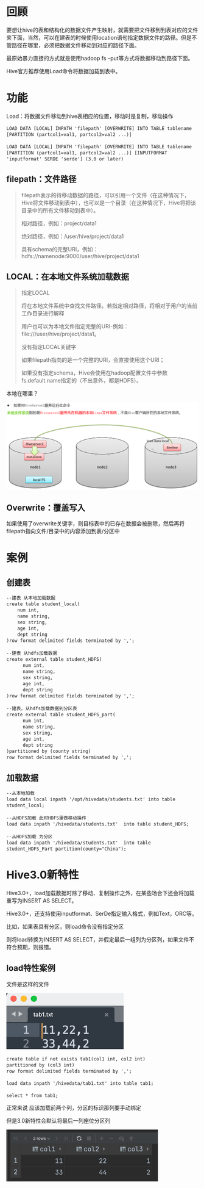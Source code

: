 # 回顾

要想让hive的表和结构化的数据文件产生映射，就需要把文件移到到表对应的文件夹下面，当然，可以在建表的时候使用location语句指定数据文件的路径。但是不管路径在哪里，必须把数据文件移动到对应的路径下面。

最原始暴力直接的方式就是使用hadoop fs –put等方式将数据移动到路径下面。

Hive官方推荐使用Load命令将数据加载到表中。



# 功能

Load：将数据文件移动到hive表相应的位置，移动时是复制，移动操作

```hive
LOAD DATA [LOCAL] INPATH 'filepath' [OVERWRITE] INTO TABLE tablename [PARTITION (partcol1=val1, partcol2=val2 ...)]

LOAD DATA [LOCAL] INPATH 'filepath' [OVERWRITE] INTO TABLE tablename [PARTITION (partcol1=val1, partcol2=val2 ...)] [INPUTFORMAT 'inputformat' SERDE 'serde'] (3.0 or later)
```



## filepath：文件路径

> filepath表示的待移动数据的路径，可以引用一个文件（在这种情况下，Hive将文件移动到表中），也可以是一个目录（在这种情况下，Hive将把该目录中的所有文件移动到表中）。
>
> 相对路径，例如：project/data1 
>
> 绝对路径，例如：/user/hive/project/data1 
>
> 具有schema的完整URI，例如：hdfs://namenode:9000/user/hive/project/data1



## LOCAL：在本地文件系统加载数据

> 指定LOCAL
>
> 将在本地文件系统中查找文件路径。若指定相对路径，将相对于用户的当前工作目录进行解释
>
> 用户也可以为本地文件指定完整的URI-例如：file:///user/hive/project/data1。
>
> 
>
> 没有指定LOCAL关键字
>
> 如果filepath指向的是一个完整的URI，会直接使用这个URI；
>
> 如果没有指定schema，Hive会使用在hadoop配置文件中参数fs.default.name指定的（不出意外，都是HDFS）。



本地在哪里？

![image-20220809123401594](picture/image-20220809123401594.png)



## Overwrite：覆盖写入

如果使用了overwrite关键字，则目标表中的已存在数据会被删除，然后再将filepath指向文件/目录中的内容添加到表/分区中



# 案例

## 创建表

```hive
--建表 从本地加载数据
create table student_local(
    num int,
    name string,
    sex string,
    age int,
    dept string
)row format delimited fields terminated by ',';

--建表 从hdfs加载数据
create external table student_HDFS(
      num int,
      name string,
      sex string,
      age int,
      dept string
)row format delimited fields terminated by ',';

--建表，从hdfs加载数据到分区表
create external table student_HDFS_part(
      num int,
      name string,
      sex string,
      age int,
      dept string
)partitioned by (county string)
row format delimited fields terminated by ',';
```



## 加载数据

```hive
--从本地加载
load data local inpath '/opt/hivedata/students.txt' into table student_local;

--从HDFS加载 此时HDFS里做移动操作
load data inpath '/hivedata/students.txt'  into table student_HDFS;

--从HDFS加载 为分区
load data inpath '/hivedata/students.txt'  into table student_HDFS_Part partition(county="China");
```



# Hive3.0新特性

Hive3.0+，load加载数据时除了移动、复制操作之外，在某些场合下还会将加载重写为INSERT AS SELECT。

Hive3.0+，还支持使用inputformat、SerDe指定输入格式，例如Text，ORC等。



比如，如果表具有分区，则load命令没有指定分区

则将load转换为INSERT AS SELECT，并假定最后一组列为分区列，如果文件不符合预期，则报错。



## load特性案例

文件是这样的文件

<img src="picture/image-20220809173240247.png" alt="image-20220809173240247" style="zoom:67%;" />



```hive
create table if not exists tab1(col1 int, col2 int)
partitioned by (col3 int)
row format delimited fields terminated by ',';

load data inpath '/hivedata/tab1.txt' into table tab1;

select * from tab1;
```

正常来说 应该加载前两个列，分区的标识那列要手动绑定

但是3.0新特性会默认将最后一列座位分区列

<img src="picture/image-20220809173128217.png" alt="image-20220809173128217" style="zoom:50%;" />



